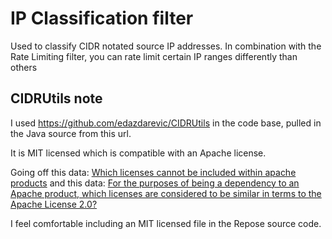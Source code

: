 # IP Classification filter

Used to classify CIDR notated source IP addresses. In combination with the Rate Limiting filter, you can rate limit
certain IP ranges differently than others

## CIDRUtils note
I used https://github.com/edazdarevic/CIDRUtils in the code base, pulled in the Java source from this url.

It is MIT licensed which is compatible with an Apache license.

Going off this data: [Which licenses cannot be included within apache products](http://apache.org/legal/resolved.html#category-x)
and this data: [For the purposes of being a dependency to an Apache product, which licenses
 are considered to be similar in terms to the Apache License 2.0?](http://apache.org/legal/resolved.html#category-a)
 
I feel comfortable including an MIT licensed file in the Repose source code.